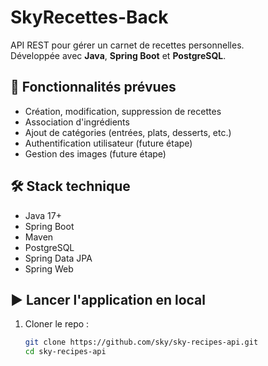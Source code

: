 # SkyRecettes-Back

API REST pour gérer un carnet de recettes personnelles.  
Développée avec **Java**, **Spring Boot** et **PostgreSQL**.

## 🚀 Fonctionnalités prévues

- Création, modification, suppression de recettes
- Association d'ingrédients
- Ajout de catégories (entrées, plats, desserts, etc.)
- Authentification utilisateur (future étape)
- Gestion des images (future étape)

## 🛠️ Stack technique

- Java 17+
- Spring Boot
- Maven
- PostgreSQL
- Spring Data JPA
- Spring Web

## ▶️ Lancer l'application en local

1. Cloner le repo :
   ```bash
   git clone https://github.com/sky/sky-recipes-api.git
   cd sky-recipes-api
